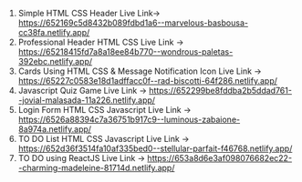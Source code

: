 1) Simple HTML CSS Header Live Link->  https://652169c5d8432b089fdbd1a6--marvelous-basbousa-cc38fa.netlify.app/
2) Professional Header HTML CSS Live Link -> https://65218415fd7a8a18ee84b770--wondrous-paletas-392ebc.netlify.app/
3) Cards Using HTML CSS & Message Notification Icon Live Link -> https://65227c0583e18d1adffacc0f--rad-biscotti-64f286.netlify.app/
4) Javascript Quiz Game Live Link -> https://652299be8fddba2b5ddad761--jovial-malasada-11a226.netlify.app/
5) Login Form HTML CSS Javascript Live Link -> https://6526a88394c7a36751b917c9--luminous-zabaione-8a974a.netlify.app/
6) TO DO List HTML CSS Javascript Live Link -> https://652d36f3514fa10af335bed0--stellular-parfait-f46768.netlify.app/
7) TO DO using ReactJS Live Link -> https://653a8d6e3af098076682ec22--charming-madeleine-81714d.netlify.app/
